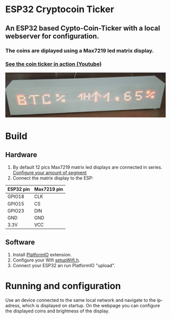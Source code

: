 # ESP32 Cryptocoin Ticker
## An ESP32 based Cypto-Coin-Ticker with a local webserver for configuration.
### The coins are diplayed using a Max7219 led matrix display. 
### [See the coin ticker in action (Youtube)](https://www.youtube.com/watch?v=w_j1PZ59WdM&ab_channel=JPLittle)
![Cryptocoin Ticker](CoinTicker.jpg "Cryptocoin Ticker")


# Build
## Hardware
1. By default 12 pics Max7219 matrix led displays are connected in series. 
[Configure your amount of segment](https://github.com/jaklPhil/ESP32-CoinTicker/blob/142fd289484f6ea025aad8ce77ce2ab9006e19a5/src/displayService/matrixDisplay.h#L4)
2. Connect the matrix display to the ESP:

| ESP32 pin   | Max7219 pin |
| ----------- |-------------|
| GPIO18      | CLK         |
| GPIO15      | CS          |
| GPIO23      | DIN         |
| GND         | GND         |
| 3.3V        | VCC         |

## Software
1. Install [PlatformIO](https://platformio.org/platformio-ide) extension.
2. Configure your Wifi [setupWifi.h](src/espService/setupWifi.h).
3. Connect your ESP32 an run PlatformIO "upload". 

# Running and configuration
Use an device connected to the same local network and navigate to the ip-adress, which is displayed on startup. 
On the webpage you can configure the displayed coins and brightness of the display. 


